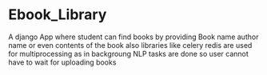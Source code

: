 # Ebook_Library
A django App where student can find books by providing Book name author name or even contents of the book also libraries like celery redis are used for multiprocessing as in backgroung NLP tasks are done so user cannot have to wait for uploading books 
